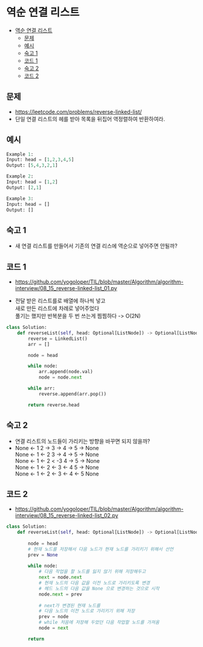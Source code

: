 # 역순 연결 리스트

<!-- TOC -->

- [역순 연결 리스트](#%EC%97%AD%EC%88%9C-%EC%97%B0%EA%B2%B0-%EB%A6%AC%EC%8A%A4%ED%8A%B8)
  - [문제](#%EB%AC%B8%EC%A0%9C)
  - [예시](#%EC%98%88%EC%8B%9C)
  - [숙고 1](#%EC%88%99%EA%B3%A0-1)
  - [코드 1](#%EC%BD%94%EB%93%9C-1)
  - [숙고 2](#%EC%88%99%EA%B3%A0-2)
  - [코드 2](#%EC%BD%94%EB%93%9C-2)

<!-- /TOC -->


## 문제
- https://leetcode.com/problems/reverse-linked-list/
- 단일 연결 리스트의 헤를 받아 목록을 뒤집어 역정렬하여 반환하여라.  

## 예시
``` python
Example 1:  
Input: head = [1,2,3,4,5]  
Output: [5,4,3,2,1]  

Example 2:  
Input: head = [1,2]  
Output: [2,1]  

Example 3:  
Input: head = []  
Output: []  
```
## 숙고 1
- 새 연결 리스트를 만들어서 기존의 연결 리스에 역순으로 넣어주면 안될까?

## 코드 1
- https://github.com/yogoloper/TIL/blob/master/Algorithm/algorithm-interview/08_15_reverse-linked-list_01.py  

- 전달 받은 리스트를로 배열에 하나씩 넣고  
  새로 만든 리스트에 차례로 넣어주었다  
  풀기는 했지만 반복분을 두 번 쓰는게 찜찜하다 -> O(2N)

``` python
class Solution:
    def reverseList(self, head: Optional[ListNode]) -> Optional[ListNode]:
        reverse = LinkedList()
        arr = []

        node = head

        while node:
            arr.append(node.val)
            node = node.next

        while arr:
            reverse.append(arr.pop())

        return reverse.head
```

## 숙고 2
- 연결 리스트의 노드들이 가리키는 방향을 바꾸면 되지 않을까?
- None <- 1 2 -> 3 -> 4 -> 5 -> None  
  None <- 1 <- 2 3 -> 4 -> 5 -> None  
  None <- 1 <- 2 < -3 4 -> 5 -> None  
  None <- 1 <- 2 <- 3 <- 4 5 -> None  
  None <- 1 <- 2 <- 3 <- 4 <- 5 None  


## 코드 2
- https://github.com/yogoloper/TIL/blob/master/Algorithm/algorithm-interview/08_15_reverse-linked-list_02.py  

``` python
class Solution:
    def reverseList(self, head: Optional[ListNode]) -> Optional[ListNode]:
        
        node = head
        # 현재 노드를 저장해서 다음 노드가 현재 노드를 가리키기 위해서 선언
        prev = None
        
        while node:
            # 다음 작업을 할 노드를 잃지 않기 위해 저장해두고
            next = node.next
            # 현재 노드의 다음 값을 이전 노드로 가리키도록 변경
            # 헤드 노드의 다음 값을 None 으로 변경하는 것으로 시작
            node.next = prev 
            
            # next가 변경된 현재 노드를 
            # 다음 노드의 이전 노드로 가리키기 위해 저장
            prev = node
            # while 처음에 저장해 두었던 다음 작업할 노드를 가져옴
            node = next

        return 
```